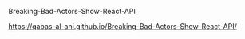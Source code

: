 Breaking-Bad-Actors-Show-React-API


https://qabas-al-ani.github.io/Breaking-Bad-Actors-Show-React-API/
